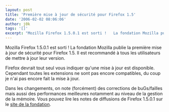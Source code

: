 ```yaml
---
layout: post
title: 'Première mise à jour de sécurité pour Firefox 1.5'
date: '2006-02-02 08:06:06'
author: j0k
tags: '[]'
excerpt: "Mozilla Firefox 1.5.0.1 est sorti !   La fondation Mozilla publie la première mise à jour de sécurité pour Firefox 1.5. Il est recommandé à tous les utilisateurs de mettre à jour leur version.  \n  \nFirefox devrait tout seul vous indiquer qu'une mise à jour est disponible. Cependant toutes les extensions ne sont pas encore compatibles, du coup je n'ai pas      …"
---
```


Mozilla Firefox 1.5.0.1 est sorti !   La fondation Mozilla publie la première mise à jour de sécurité pour Firefox 1.5. Il est recommandé à tous les utilisateurs de mettre à jour leur version.

Firefox devrait tout seul vous indiquer qu'une mise à jour est disponible. Cependant toutes les extensions ne sont pas encore compatibles, du coup je n'ai pas encore fait la mise à jour.

Dans les changements, on note (forcément) des corrections de buGs/failles mais aussi des performances meilleures notamment au niveau de la gestion de la mémoire.   Vous pouvez lire les notes de diffusions de Firefox 1.5.0.1 sur le [site de la fondation](http://www.mozilla.com/firefox/releases/1.5.0.1.html).
